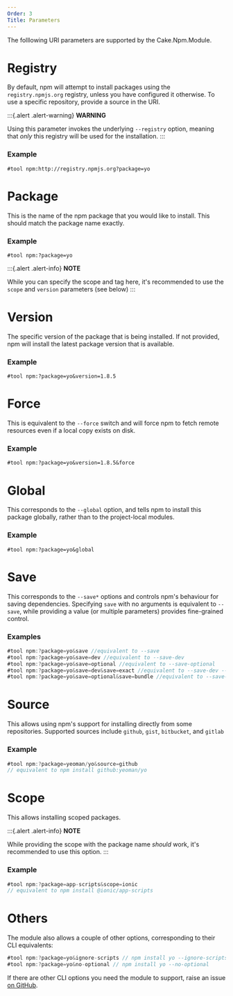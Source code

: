 ```yaml
---
Order: 3
Title: Parameters
---
```


The folllowing URI parameters are supported by the Cake.Npm.Module.

# Registry

By default, npm will attempt to install packages using the `registry.npmjs.org` registry, unless you have configured it otherwise. To use a specific repository, provide a source in the URI.

:::{.alert .alert-warning}
**WARNING**

Using this parameter invokes the underlying `--registry` option, meaning that *only* this registry will be used for the installation.
:::

### Example

```
#tool npm:http://registry.npmjs.org?package=yo
```

# Package

This is the name of the npm package that you would like to install.  This should match the package name exactly.

### Example

```
#tool npm:?package=yo
```

:::{.alert .alert-info}
**NOTE**

While you can specify the scope and tag here, it's recommended to use the `scope` and `version` parameters (see below)
:::

# Version

The specific version of the package that is being installed.  If not provided, npm will install the latest package version that is available.

### Example

```
#tool npm:?package=yo&version=1.8.5
```

# Force

This is equivalent to the `--force` switch and will force npm to fetch remote resources even if a local copy exists on disk.

### Example

```
#tool npm:?package=yo&version=1.8.5&force
```

# Global

This corresponds to the `--global` option, and tells npm to install this package globally, rather than to the project-local modules.

### Example

```
#tool npm:?package=yo&global
```

# Save

This corresponds to the `--save*` options and controls npm's behaviour for saving dependencies. Specifying `save` with no arguments is equivalent to `--save`, while providing a value (or multiple parameters) provides fine-grained control.

### Examples

```csharp
#tool npm:?package=yo&save //equivalent to --save
#tool npm:?package=yo&save=dev //equivalent to --save-dev
#tool npm:?package=yo&save=optional //equivalent to --save-optional
#tool npm:?package=yo&save=dev&save=exact //equivalent to --save-dev --save-exact
#tool npm:?package=yo&save=optional&save=bundle //equivalent to --save-optional --save-bundle
```

# Source

This allows using npm's support for installing directly from some repositories. Supported sources include `github`, `gist`, `bitbucket`, and `gitlab`

### Example

```cs
#tool npm:?package=yeoman/yo&source=github
// equivalent to npm install github:yeoman/yo
```

# Scope

This allows installing scoped packages.

:::{.alert .alert-info}
**NOTE**

While providing the scope with the package name *should* work, it's recommended to use this option.
:::

### Example

```csharp
#tool npm:?package=app-scripts&scope=ionic
// equivalent to npm install @ionic/app-scripts
```

# Others

The module also allows a couple of other options, corresponding to their CLI equivalents:

```csharp
#tool npm:?package=yo&ignore-scripts // npm install yo --ignore-scripts
#tool npm:?package=yo&no-optional // npm install yo --no-optional
```

If there are other CLI options you need the module to support, raise an issue [on GitHub](https://github.com/cake-contrib/Cake.Npm.Module/).